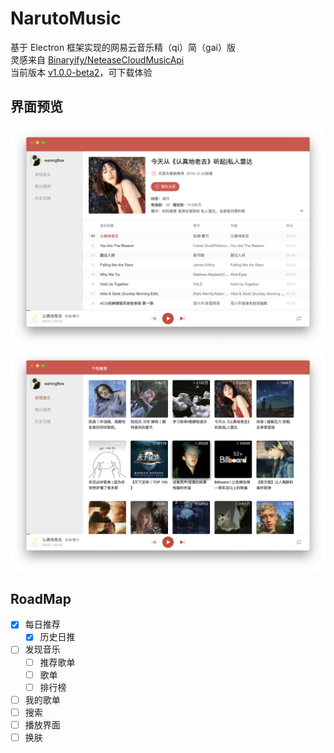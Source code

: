 # NarutoMusic

基于 Electron 框架实现的网易云音乐精（qi）简（gai）版  
灵感来自 [Binaryify/NeteaseCloudMusicApi](https://github.com/Binaryify/NeteaseCloudMusicApi)  
当前版本 [v1.0.0-beta2](https://github.com/waningflow/NarutoMusic/releases/tag/v1.0.0-beta2)，可下载体验

## 界面预览

<img src="./resources/screen/naruto-music-1.0.0-beta2-page1.png">
<img src="./resources/screen/naruto-music-1.0.0-beta2-page2.png">

## RoadMap

- [x] 每日推荐
  - [x] 历史日推
- [ ] 发现音乐
  - [ ] 推荐歌单
  - [ ] 歌单
  - [ ] 排行榜
- [ ] 我的歌单
- [ ] 搜索
- [ ] 播放界面
- [ ] 换肤
